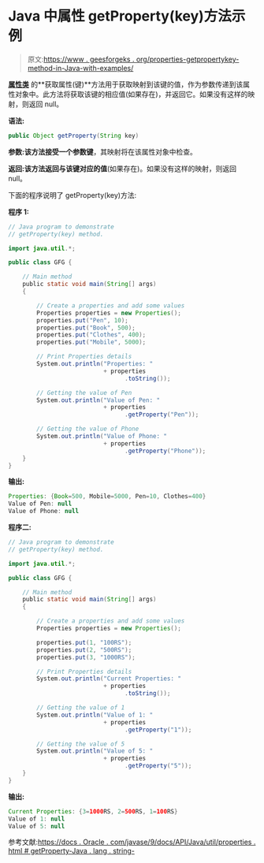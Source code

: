 # Java 中属性 getProperty(key)方法示例

> 原文:[https://www . geesforgeks . org/properties-getpropertykey-method-in-Java-with-examples/](https://www.geeksforgeeks.org/properties-getpropertykey-method-in-java-with-examples/)

**[属性类](https://www.geeksforgeeks.org/java-util-properties-class-java/)** 的**获取属性(键)**方法用于获取映射到该键的值，作为参数传递到该属性对象中。此方法将获取该键的相应值(如果存在)，并返回它。如果没有这样的映射，则返回 null。

**语法:**

```java
public Object getProperty(String key)
```

**参数:**该方法接受一个参数**键**，其映射将在该属性对象中检查。

**返回:**该方法返回与该键对应的**值**(如果存在)。如果没有这样的映射，则返回 null。

下面的程序说明了 getProperty(key)方法:

**程序 1:**

```java
// Java program to demonstrate
// getProperty(key) method.

import java.util.*;

public class GFG {

    // Main method
    public static void main(String[] args)
    {

        // Create a properties and add some values
        Properties properties = new Properties();
        properties.put("Pen", 10);
        properties.put("Book", 500);
        properties.put("Clothes", 400);
        properties.put("Mobile", 5000);

        // Print Properties details
        System.out.println("Properties: "
                           + properties
                                 .toString());

        // Getting the value of Pen
        System.out.println("Value of Pen: "
                           + properties
                                 .getProperty("Pen"));

        // Getting the value of Phone
        System.out.println("Value of Phone: "
                           + properties
                                 .getProperty("Phone"));
    }
}
```

**输出:**

```java
Properties: {Book=500, Mobile=5000, Pen=10, Clothes=400}
Value of Pen: null
Value of Phone: null

```

**程序二:**

```java
// Java program to demonstrate
// getProperty(key) method.

import java.util.*;

public class GFG {

    // Main method
    public static void main(String[] args)
    {

        // Create a properties and add some values
        Properties properties = new Properties();

        properties.put(1, "100RS");
        properties.put(2, "500RS");
        properties.put(3, "1000RS");

        // Print Properties details
        System.out.println("Current Properties: "
                           + properties
                                 .toString());

        // Getting the value of 1
        System.out.println("Value of 1: "
                           + properties
                                 .getProperty("1"));

        // Getting the value of 5
        System.out.println("Value of 5: "
                           + properties
                                 .getProperty("5"));
    }
}
```

**输出:**

```java
Current Properties: {3=1000RS, 2=500RS, 1=100RS}
Value of 1: null
Value of 5: null

```

参考文献:[https://docs . Oracle . com/javase/9/docs/API/Java/util/properties . html # getProperty-Java . lang . string-](https://docs.oracle.com/javase/9/docs/api/java/util/Properties.html#getProperty-java.lang.String-)